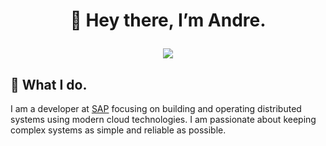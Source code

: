 # <p align="center"> 👋 Hey there, I’m Andre. </p>
<p align="center"><a href="https://de.linkedin.com/in/andre-dossinger"><img src="https://img.shields.io/badge/LinkedIn-0077B5?style=for-the-badge&logo=linkedin&logoColor=white"/></a></p>

## :tea: What I do.
I am a developer at [SAP](https://www.sap.com) focusing on building and operating distributed systems using modern cloud technologies. I am passionate about keeping complex systems as simple and reliable as possible.
